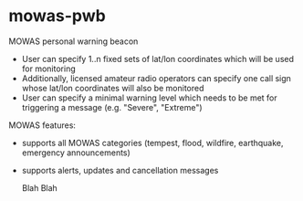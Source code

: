 # mowas-pwb
MOWAS personal warning beacon

- User can specify 1..n fixed sets of lat/lon coordinates which will be used for monitoring
- Additionally, licensed amateur radio operators can specify one call sign whose lat/lon coordinates will also be monitored
- User can specify a minimal warning level which needs to be met for triggering a message (e.g. "Severe", "Extreme")

MOWAS features: 
- supports all MOWAS categories (tempest, flood, wildfire, earthquake, emergency announcements)
- supports alerts, updates and cancellation messages

    Blah
    Blah
